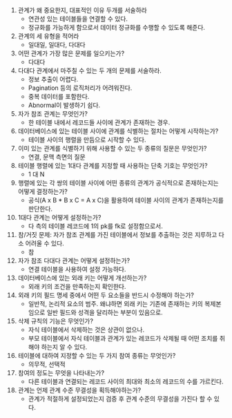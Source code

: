 1. 관계가 왜 중요한지, 대표적인 이유 두개를 서술하라
   - 연관성 있는 테이블들을 연결할 수 있다.
   - 정규화를 가능하게 함으로서 데이터 정규화를 수행할 수 있도록 해준다.
1. 관계의 세 유형을 적어라
   - 일대일, 일대다, 다대다
1. 어떤 관계가 가장 많은 문제를 일으키는가?
   - 다대다
1. 다대다 관계에서 마주칠 수 있는 두 개의 문제를 서술하라.
   - 정보 추출이 어렵다.
   - Pagination 등의 로직처리가 어려워진다.
   - 중복 데이터를 포함한다.
   - Abnormal이 발생하기 쉽다.
1. 자가 참조 관계는 무엇인가?
   - 한 테이블 내에서 레코드들 사이에 관계가 존재하는 경우.
1. 데이터베이스에 있는 테이블 사이에 관계를 식별하는 절차는 어떻게 시작하는가?
   - 테이블 사이의 행렬을 만듬으로 시작할 수 있다.
1. 이미 있는 관계를 식별하기 위해 사용할 수 있는 두 종류의 질문은 무엇인가?
   - 연결, 문맥 측면의 질문
1. 테이블 행렬에 있는 1대다 관계를 지정할 때 사용하는 단축 기호는 무엇인가?
   - 1 대 N
1. 행렬에 있는 각 쌍의 테이블 사이에 어떤 종류의 관계가 공식적으로 존재하는지는 어떻게 결정하는가?
   - 공식(A x B * B x C = A x C)을 활용하여 테이블 사이의 관계가 존재하는지를 판단한다.
1. 1대다 관계는 어떻게 설정하는가?
   - 다 측의 테이블 레코드에 1의 pk를 fk로 설정함으로서.
1. 참/거짓 문제: 자가 참조 관계를 가진 테이블에서 정보를 추출하는 것은 지루하고 다소 어려울 수 있다.
   - 참
1. 자가 참조 다대다 관계는 어떻게 설정하는가?
   - 연결 테이블을 사용하여 설정 가능하다.
1. 데이터베이스에 있는 외래 키는 어떻게 개선하는가?
   - 외래 키의 조건을 만족하는지 확인한다.
1. 외래 키의 필드 명세 중에서 어떤 두 요소들을 반드시 수정해야 하는가?
   - 일반적, 논리적 요소의 범주. 왜냐하면 외래 키는 기존에 존재하는 키의 복제본임으로 일반 필드와 성격을 달리하는 부분이 있음으로.
1. 삭제 규칙의 기능은 무엇인가?
   - 자식 테이블에서 삭제하는 것은 상관이 없으나.
   - 부모 테이블에서 자식 테이블과 관계가 있는 레코드가 삭제될 때 어떤 조치를 취해야 하는지 알 수 있다.
1. 테이블에 대하여 지정할 수 있는 두 가지 참여 종류는 무엇인가?
   - 의무적, 선택적
1. 참여의 정도는 무엇을 나타내는가?
   - 다른 테이블과 연결되는 레코드 사이의 최대와 최소의 레코드의 수를 가르킨다.
1. 관계는 언제 관계 수준 무결성을 획득해야하는가?
   - 관계가 적절하게 설정되었는지 검증 후 관계 수준의 무결성을 가진다 할 수 있다.
